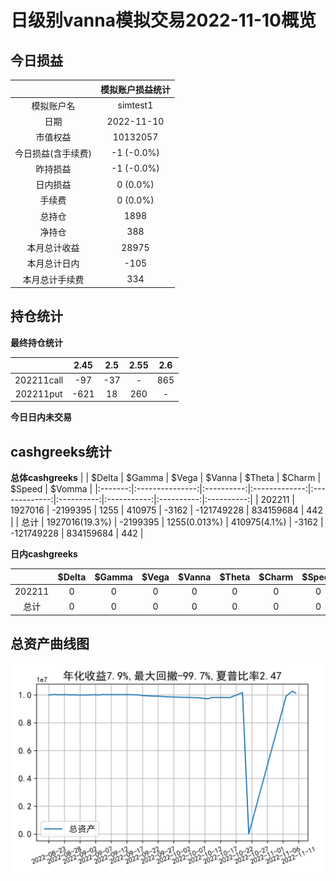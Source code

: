 # 日级别vanna模拟交易2022-11-10概览
## 今日损益
|                    | 模拟账户损益统计   |
|:-------------------:|:-------------------:|
| 模拟账户名         | simtest1           |
| 日期               | 2022-11-10         |
| 市值权益           | 10132057           |
| 今日损益(含手续费) | -1 (-0.0%)         |
| 昨持损益           | -1 (-0.0%)         |
| 日内损益           | 0 (0.0%)           |
| 手续费             | 0 (0.0%)           |
| 总持仓             | 1898               |
| 净持仓             | 388                |
| 本月总计收益       | 28975              |
| 本月总计日内       | -105               |
| 本月总计手续费     | 334                |

## 持仓统计
**最终持仓统计**

|            |   2.45 |   2.5 | 2.55   | 2.6   |
|:-----------:|:-------:|:------:|:-------:|:------:|
| 202211call |    -97 |   -37 | -      | 865   |
| 202211put  |   -621 |    18 | 260    | -     |

**今日日内未交易**

## cashgreeks统计

**总体cashgreeks**
|        | \$Delta        | \$Gamma   | \$Vega       | \$Vanna      | \$Theta   | \$Charm    | \$Speed   | \$Vomma   |
|:-------:|:---------------:|:----------:|:-------------:|:-------------:|:----------:|:-----------:|:----------:|:----------:|
| 202211 | 1927016        | -2199395  | 1255         | 410975       | -3162     | -121749228 | 834159684 | 442       |
| 总计   | 1927016(19.3%) | -2199395  | 1255(0.013%) | 410975(4.1%) | -3162     | -121749228 | 834159684 | 442       |

**日内cashgreeks**

|        | \$Delta   | \$Gamma   | \$Vega   | \$Vanna   | \$Theta   | \$Charm   | \$Speed   | \$Vomma   |
|:-------:|:----------:|:----------:|:---------:|:----------:|:----------:|:----------:|:----------:|:----------:|
| 202211 | 0         | 0         | 0        | 0         | 0         | 0         | 0         | 0         |
| 总计   | 0         | 0         | 0        | 0         | 0         | 0         | 0         | 0         |

## 总资产曲线图

![](netvalue20221110.png)